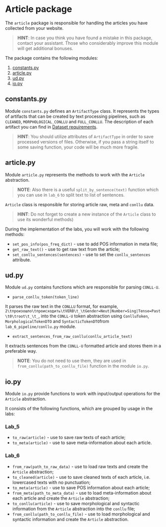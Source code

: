 # Article package

The `article` package is responsible for handling the articles you have collected from your website.

> **HINT**: In case you think you have found a mistake in this package, contact your assistant. 
> Those who considerably improve this module will get additional bonuses.

The package contains the following modules:
1. [constants.py](#constants)
2. [article.py](#article)
3. [ud.py](#ud)
4. [io.py](#io)

## <a name="constants"></a>constants.py

Module `constants.py` defines an `ArtifactType` class. It represents the types of artifacts 
that can be created by text processing pipelines, such as `CLEANED`, `MORPHOLOGICAL_CONLLU` and `FULL_CONLLU`. 
The description of each artifact you can find in [Dataset requirements](#dataset.md).

> **HINT**: You should utilize attributes of `ArtifactType` in order to save processed versions of files. 
> Otherwise, if you pass a string itself to some saving function, your code will be much more fragile.

## <a name="article"></a>article.py

Module `article.py` represents the methods to work with the `Article` abstraction. 

> **NOTE**: Also there is a useful `split_by_sentence(text)` function which you can use in `lab_6` 
> to split text to list of sentences.

`Article` class is responsible for storing article raw, meta and `conllu` data. 

> **HINT**: Do not forget to create a new instance of the `Article` class to use its wonderful methods)

During the implementation of the labs, you will work with the following methods:

* `set_pos_info(pos_freq_dict)` - use to add POS information in meta file;
* `get_raw_text()` - use to get raw text from the article;
* `set_conllu_sentences(sentences)` - use to set the `conllu_sentences` attribute.

## <a name="ud"></a>ud.py

Module `ud.py` contains functions which are responsible for parsing `CONLL-U`. 

* `parse_conllu_token(token_line)`

It parses the raw text in the `CONLLU` format, for example,
`2\tпроизошло\tпроисходить\tVERB\t_\tGender=Neut|Number=Sing|Tense=Past\t0\troot\t_\t_`, 
into the `CONLL-U` token abstraction using `ConlluToken`, `MorphologicalTokenDTO` 
and `SyntacticTokenDTO`from `lab_6_pipeline/conllu.py` module. 
 
* `extract_sentences_from_raw_conllu(conllu_article_text)`

It extracts sentences from the `CONLL-U` formatted article and stores them in a preferable way. 

> **NOTE**: You do not need to use them, they are used in `from_conllu(path_to_conllu_file)` function in the module `io.py`.


## <a name="io"></a>io.py

Module `io.py` provide functions to work with input/output operations for the `Article` abstraction. 

It consists of the following functions, which are grouped by usage in the labs:

### Lab_5

* `to_raw(article)` - use to save raw texts of each article;
* `to_meta(article)` - use to save meta-information about each article.

### Lab_6

* `from_raw(path_to_raw_data)` - use to load raw texts and create the `Article` abstraction;
* `to_cleaned(article)` - use to save cleaned texts of each article, i.e. lowercased texts with no punctuation;
* `to_meta(article)` - use to save POS information about each article;
* `from_meta(path_to_meta_data)` - use to load meta-information about each article and create the `Article` abstraction;
* `to_conllu(article)` - use to save morphological and syntactic information from the `Article` abstraction into the `conllu` file;
* `from_conllu(path_to_conllu_file)` - use to load morphological and syntactic information and create the `Article` abstraction.
